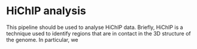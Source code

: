 # HiChIP analysis

This pipeline should be used to analyse HiChIP data. Briefly, HiChIP is a technique used to identify regions that are in contact in the 3D structure of the genome. In particular, we 
